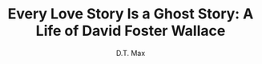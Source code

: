 ---
title: "Every Love Story Is a Ghost Story: A Life of David Foster Wallace"
subtitle: ""
description: ""
layout: book
author: D.T. Max
started: 2012-09-05
read: 2014-01-22
status: read
rating: 0
color: 
cover: 
pages: 356
progress: 0
link: 
---